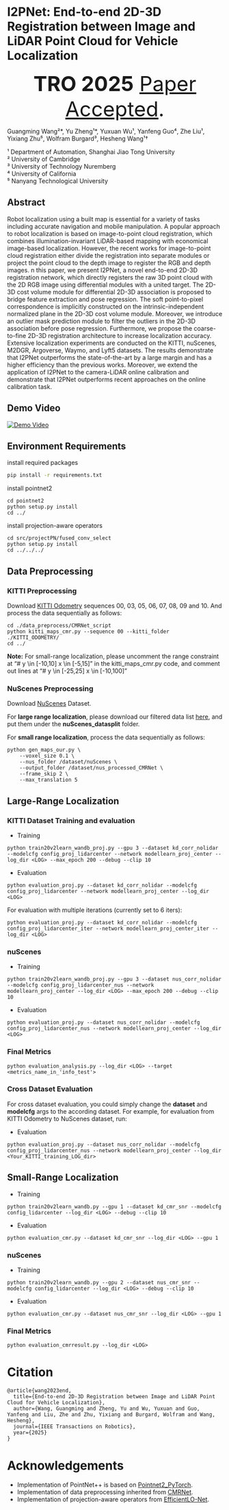 # I2PNet: End-to-end 2D-3D Registration between Image and LiDAR Point Cloud for Vehicle Localization

<font size=10> <p align="center"> **TRO 2025** [Paper Accepted](https://arxiv.org/abs/2306.11346).</p></font>

Guangming Wang²*, Yu Zheng¹*, Yuxuan Wu¹, Yanfeng Guo⁴, Zhe Liu¹, Yixiang Zhu⁵, Wolfram Burgard³, Hesheng Wang¹†

¹ Department of Automation, Shanghai Jiao Tong University  
² University of Cambridge  
³ University of Technology Nuremberg  
⁴ University of California  
⁵ Nanyang Technological University


## Abstract
Robot localization using a built map is essential for a variety of tasks including accurate navigation and mobile manipulation. A popular approach to robot localization is based on image-to-point cloud registration, which combines illumination-invariant LiDAR-based mapping with economical image-based localization. However, the recent works for image-to-point cloud registration either divide the registration into separate modules or project the point cloud to the depth image to register the RGB and depth images. n this paper, we present I2PNet, a novel end-to-end 2D-3D registration network, which directly registers the raw 3D point cloud with the 2D RGB image using differential modules with a united target. The 2D-3D cost volume module for differential 2D-3D association is proposed to bridge feature extraction and pose regression. The soft point-to-pixel correspondence is implicitly constructed on the intrinsic-independent normalized plane in the 2D-3D cost volume module. Moreover, we introduce an outlier mask prediction module to filter the outliers in the 2D-3D association before pose regression. Furthermore, we propose the coarse-to-fine 2D-3D registration architecture to increase localization accuracy.  Extensive localization experiments are conducted on the KITTI, nuScenes, M2DGR, Argoverse, Waymo, and Lyft5 datasets. The results demonstrate that I2PNet outperforms the state-of-the-art by a large margin and has a higher efficiency than the previous works. Moreover, we extend the application of I2PNet to the camera-LiDAR online calibration and demonstrate that I2PNet outperforms recent approaches on the online calibration task.

## Demo Video
[![Demo Video](https://img.youtube.com/vi/l2A6temRAg8/0.jpg)](https://www.youtube.com/watch?v=l2A6temRAg8)



## Environment Requirements
install required packages
```bash
pip install -r requirements.txt
```
install pointnet2
```shell
cd pointnet2
python setup.py install
cd ../
```
install projection-aware operators
```shell
cd src/projectPN/fused_conv_select
python setup.py install
cd ../../../
```
## Data Preprocessing
### KITTI Preprocessing
Download [KITTI Odometry](https://www.cvlibs.net/datasets/kitti/eval_odometry.php) sequences 00, 03, 05, 06, 07, 08, 09 and 10. And process the data sequentially as follows: 
```shell
cd ./data_preprocess/CMRNet_script
python kitti_maps_cmr.py --sequence 00 --kitti_folder ./KITTI_ODOMETRY/
cd ../
```
**Note:** For small-range localization, please uncomment the range constraint at “# y \in [-10,10] x \in [-5,15]” in the kitti_maps_cmr.py code, and comment out lines at “# y \in [-25,25] x \in [-10,100]” 
### NuScenes Preprocessing
Download [NuScenes](https://www.nuscenes.org/nuscenes) Dataset. 

For **large range localization**, please download our filtered data list [here](https://drive.google.com/file/d/1OXgY8pp3vMfMLr5DsDVPRqHAKEdo-dMG/view?usp=sharing), and put them under the **nuScenes_datasplit** folder.

For **small range localization**, process the data sequentially as follows: 
```shell
python gen_maps_our.py \
    --voxel_size 0.1 \
    --nus_folder /dataset/nuScenes \
    --output_folder /dataset/nus_processed_CMRNet \
    --frame_skip 2 \
    --max_translation 5
```

## Large-Range Localization
### KITTI Dataset Training and evaluation
- Training
```shell
python train20v2learn_wandb_proj.py --gpu 3 --dataset kd_corr_nolidar --modelcfg config_proj_lidarcenter --network modellearn_proj_center --log_dir <LOG> --max_epoch 200 --debug --clip 10
```
- Evaluation
```shell
python evaluation_proj.py --dataset kd_corr_nolidar --modelcfg config_proj_lidarcenter --network modellearn_proj_center --log_dir <LOG>
```
For evaluation with multiple iterations (currently set to 6 iters):
```shell
python evaluation_proj.py --dataset kd_corr_nolidar --modelcfg config_proj_lidarcenter_iter --network modellearn_proj_center_iter --log_dir <LOG>
```

### nuScenes
- Training
```shell
python train20v2learn_wandb_proj.py --gpu 3 --dataset nus_corr_nolidar --modelcfg config_proj_lidarcenter_nus --network modellearn_proj_center --log_dir <LOG> --max_epoch 200 --debug --clip 10
```
- Evaluation
```shell
python evaluation_proj.py --dataset nus_corr_nolidar --modelcfg config_proj_lidarcenter_nus --network modellearn_proj_center --log_dir <LOG>
```

### Final Metrics
```shell
python evaluation_analysis.py --log_dir <LOG> --target <metrics_name_in_'info_test'>
```
### Cross Dataset Evaluation
For cross dataset evaluation, you could simply change the **dataset** and **modelcfg** args to the according dataset. For example, for evaluation from KITTI Odometry to NuScenes dataset, run:
- Evaluation
```shell
python evaluation_proj.py --dataset nus_corr_nolidar --modelcfg config_proj_lidarcenter_nus --network modellearn_proj_center --log_dir <Your_KITTI_training_LOG_dir>
```


## Small-Range Localization
- Training
```shell
python train20v2learn_wandb.py --gpu 1 --dataset kd_cmr_snr --modelcfg config_lidarcenter --log_dir <LOG> --debug --clip 10
```
- Evaluation
```shell
python evaluation_cmr.py --dataset kd_cmr_snr --log_dir <LOG> --gpu 1
```

### nuScenes
- Training
```shell
python train20v2learn_wandb.py --gpu 2 --dataset nus_cmr_snr --modelcfg config_lidarcenter --log_dir <LOG> --debug --clip 10
```
- Evaluation
```shell
python evaluation_cmr.py --dataset nus_cmr_snr --log_dir <LOG> --gpu 1
```

### Final Metrics
```shell
python evaluation_cmrresult.py --log_dir <LOG>
```

# Citation

```
@article{wang2023end,
  title={End-to-end 2D-3D Registration between Image and LiDAR Point Cloud for Vehicle Localization},
  author={Wang, Guangming and Zheng, Yu and Wu, Yuxuan and Guo, Yanfeng and Liu, Zhe and Zhu, Yixiang and Burgard, Wolfram and Wang, Hesheng},
  journal={IEEE Transactions on Robotics},
  year={2025}
}
```


# Acknowledgements
* Implementation of PointNet++ is based on [Pointnet2_PyTorch](https://github.com/erikwijmans/Pointnet2_PyTorch).
* Implementation of data preprocessing inherited from [CMRNet](https://github.com/cattaneod/CMRNet).
* Implementation of projection-aware operators from [EfficientLO-Net](https://github.com/IRMVLab/EfficientLO-Net).